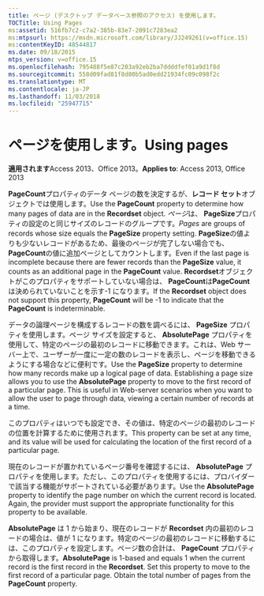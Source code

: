 ```yaml
---
title: ページ (デスクトップ データベース参照のアクセス) を使用します。
TOCTitle: Using Pages
ms:assetid: 516fb7c2-c7a2-385b-83e7-2091c7283ea2
ms:mtpsurl: https://msdn.microsoft.com/library/JJ249261(v=office.15)
ms:contentKeyID: 48544817
ms.date: 09/18/2015
mtps_version: v=office.15
ms.openlocfilehash: 795488f5e87c203a92eb2ba7ddddfef01a9d1f8d
ms.sourcegitcommit: 558d09fad81f8d80b5ad0edd21934fc09c098f2c
ms.translationtype: MT
ms.contentlocale: ja-JP
ms.lasthandoff: 11/03/2018
ms.locfileid: "25947715"
---
```

# <a name="using-pages"></a><span data-ttu-id="bfa6d-102">ページを使用します。</span><span class="sxs-lookup"><span data-stu-id="bfa6d-102">Using pages</span></span>


<span data-ttu-id="bfa6d-103">**適用されます**Access 2013、Office 2013。</span><span class="sxs-lookup"><span data-stu-id="bfa6d-103">**Applies to**: Access 2013, Office 2013</span></span>

<span data-ttu-id="bfa6d-104">**PageCount**プロパティのデータ ページの数を決定するが、**レコード セット**オブジェクトでは使用します。</span><span class="sxs-lookup"><span data-stu-id="bfa6d-104">Use the **PageCount** property to determine how many pages of data are in the **Recordset** object.</span></span> <span data-ttu-id="bfa6d-105">*ページ*は、 **PageSize**プロパティの設定のと同じサイズのレコードのグループです。</span><span class="sxs-lookup"><span data-stu-id="bfa6d-105">*Pages* are groups of records whose size equals the **PageSize** property setting.</span></span> <span data-ttu-id="bfa6d-106">**PageSize**の値よりも少ないレコードがあるため、最後のページが完了しない場合でも、 **PageCount**の値に追加ページとしてカウントします。</span><span class="sxs-lookup"><span data-stu-id="bfa6d-106">Even if the last page is incomplete because there are fewer records than the **PageSize** value, it counts as an additional page in the **PageCount** value.</span></span> <span data-ttu-id="bfa6d-107">**Recordset**オブジェクトがこのプロパティをサポートしていない場合は、 **PageCount**は**PageCount**は決められていないことを示す-1 になります。</span><span class="sxs-lookup"><span data-stu-id="bfa6d-107">If the **Recordset** object does not support this property, **PageCount** will be -1 to indicate that the **PageCount** is indeterminable.</span></span>

<span data-ttu-id="bfa6d-p102">データの論理ページを構成するレコードの数を調べるには、 **PageSize** プロパティを使用します。ページ サイズを設定すると、 **AbsolutePage** プロパティを使用して、特定のページの最初のレコードに移動できます。これは、Web サーバー上で、ユーザーが一度に一定の数のレコードを表示し、ページを移動できるようにする場合などに便利です。</span><span class="sxs-lookup"><span data-stu-id="bfa6d-p102">Use the **PageSize** property to determine how many records make up a logical page of data. Establishing a page size allows you to use the **AbsolutePage** property to move to the first record of a particular page. This is useful in Web-server scenarios when you want to allow the user to page through data, viewing a certain number of records at a time.</span></span>

<span data-ttu-id="bfa6d-111">このプロパティはいつでも設定でき、その値は、特定のページの最初のレコードの位置を計算するために使用されます。</span><span class="sxs-lookup"><span data-stu-id="bfa6d-111">This property can be set at any time, and its value will be used for calculating the location of the first record of a particular page.</span></span>

<span data-ttu-id="bfa6d-p103">現在のレコードが置かれているページ番号を確認するには、 **AbsolutePage** プロパティを使用します。ただし、このプロパティを使用するには、プロバイダーで該当する機能がサポートされている必要があります。</span><span class="sxs-lookup"><span data-stu-id="bfa6d-p103">Use the **AbsolutePage** property to identify the page number on which the current record is located. Again, the provider must support the appropriate functionality for this property to be available.</span></span>

<span data-ttu-id="bfa6d-p104">**AbsolutePage** は 1 から始まり、現在のレコードが **Recordset** 内の最初のレコードの場合は、値が 1 になります。特定のページの最初のレコードに移動するには、このプロパティを設定します。ページ数の合計は、 **PageCount** プロパティから取得します。</span><span class="sxs-lookup"><span data-stu-id="bfa6d-p104">**AbsolutePage** is 1-based and equals 1 when the current record is the first record in the **Recordset**. Set this property to move to the first record of a particular page. Obtain the total number of pages from the **PageCount** property.</span></span>

